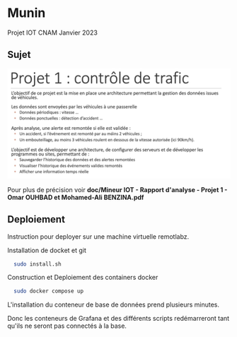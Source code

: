 # Munin

Projet IOT CNAM Janvier 2023

## Sujet 
![Sujet du projet](doc/sujet_iot.png)

Pour plus de précision voir __doc/Mineur IOT - Rapport d'analyse - Projet 1 - Omar OUHBAD et Mohamed-Ali BENZINA.pdf__

## Deploiement

Instruction pour deployer sur une machine virtuelle remotlabz.

Installation de docket et git

```bash
  sudo install.sh
```

Construction et Deploiement des containers docker

```bash
  sudo docker compose up
```

L'installation du conteneur de base de données prend plusieurs minutes.


Donc les conteneurs de Grafana et des différents scripts redémarreront tant qu'ils ne seront pas connectés à la base.


